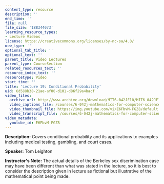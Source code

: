 ```yaml
---
content_type: resource
description: ''
end_time: ''
file: null
file_size: '188344073'
learning_resource_types:
- Lecture Videos
license: https://creativecommons.org/licenses/by-nc-sa/4.0/
ocw_type: ''
optional_tab_title: ''
optional_text: ''
parent_title: Video Lectures
parent_type: CourseSection
related_resources_text: ''
resource_index_text: ''
resourcetype: Video
start_time: ''
title: 'Lecture 19: Conditional Probability'
uid: 6d588b38-21ae-af00-d101-d86f29a4bacf
video_files:
  archive_url: http://www.archive.org/download/MIT6.042JF10/MIT6_042JF10_lec19_300k.mp4
  video_captions_file: /courses/6-042j-mathematics-for-computer-science-fall-2010/260f5c2f0c955cd0a1c48929a058d7cf_E6FbvM-FGZ8.vtt
  video_thumbnail_file: https://img.youtube.com/vi/E6FbvM-FGZ8/default.jpg
  video_transcript_file: /courses/6-042j-mathematics-for-computer-science-fall-2010/472fb084c579c044b7c3ee7a0f86d8ff_E6FbvM-FGZ8.pdf
video_metadata:
  youtube_id: E6FbvM-FGZ8
---
```


**Description:** Covers conditional probability and its applications to examples including medical testing, gambling, and court cases.

**Speaker:** Tom Leighton

**Instructor's Note:** The actual details of the Berkeley sex discrimination case may have been different than what was stated in the lecture, so it is best to consider the description given in lecture as fictional but illustrative of the mathematical point being made.

